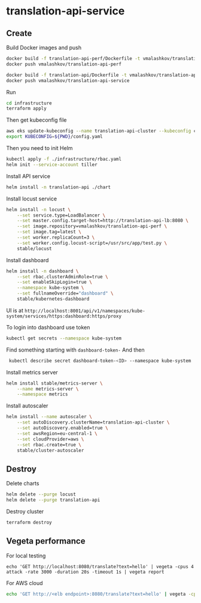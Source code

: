 # translation-api-service

## Create 
Build Docker images and push 
```bash
docker build -f translation-api-perf/Dockerfile -t vmalashkov/translation-api-perf .
docker push vmalashkov/translation-api-perf

docker build -f translation-api/Dockerfile -t vmalashkov/translation-api-service .
docker push vmalashkov/translation-api-service
```
Run 
```bash
cd infrastructure
terraform apply
```

Then get kubeconfig file 
```bash
aws eks update-kubeconfig --name translation-api-cluster --kubeconfig config.yaml
export KUBECONFIG=${PWD}/config.yaml
```

Then you need to init Helm
```bash
kubectl apply -f ./infrastructure/rbac.yaml
helm init --service-account tiller
```

Install API service
```bash
helm install -n translation-api ./chart
```

Install locust service
```bash
helm install -n locust \
    --set service.type=LoadBalancer \
    --set master.config.target-host=http://translation-api-lb:8080 \
    --set image.repository=vmalashkov/translation-api-perf \
    --set image.tag=latest \
    --set worker.replicaCount=3 \
    --set worker.config.locust-script=/usr/src/app/test.py \
    stable/locust
```

Install dashboard
```bash
helm install -n dashboard \
    --set rbac.clusterAdminRole=true \
    --set enableSkipLogin=true \
    --namespace kube-system \
    --set fullnameOverride="dashboard" \
    stable/kubernetes-dashboard
```

UI is at 
`http://localhost:8001/api/v1/namespaces/kube-system/services/https:dashboard:https/proxy`

To login into dashboard use token 
```bash
kubectl get secrets --namespace kube-system
```

Find something starting with `dashboard-token-`
And then 
```bash
 kubectl describe secret dashboard-token-<ID> --namespace kube-system
```

Install metrics server 
```bash
helm install stable/metrics-server \
    --name metrics-server \
    --namespace metrics
```

Install autoscaler 
```bash
helm install --name autoscaler \
    --set autoDiscovery.clusterName=translation-api-cluster \
    --set autoDiscovery.enabled=true \
    --set awsRegion=eu-central-1 \
    --set cloudProvider=aws \
    --set rbac.create=true \
    stable/cluster-autoscaler
```

## Destroy 

Delete charts
```bash
helm delete --purge locust
helm delete --purge translation-api
```

Destroy cluster
```bash
terraform destroy
```

## Vegeta performance

For local testing
```
echo 'GET http://localhost:8080/translate?text=hello' | vegeta -cpus 4 attack -rate 3000 -duration 20s -timeout 1s | vegeta report
```

For AWS cloud
```bash
echo 'GET http://<elb endpoint>:8080/translate?text=hello' | vegeta -cpus 4 attack -rate 1000 -duration 5s -timeout 1s | vegeta report
```